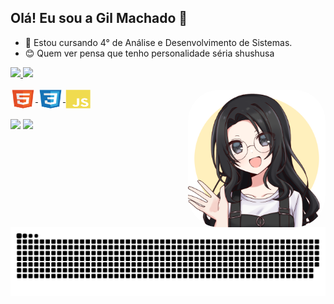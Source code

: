## Olá! Eu sou a Gil Machado 👋


- 🔭 Estou cursando 4° de Análise e Desenvolvimento de Sistemas.
- 😊 Quem ver pensa que tenho personalidade séria shushusa

 <div>
  <a href="https://github.com/gilmachadoB">
  <img height="150em" src="https://github-readme-stats.vercel.app/api?username=gilmachadoB&show_icons=true&theme=dracula&include_all_commits=true&count_private=true"/>
  <img height="150em" src="https://github-readme-stats.vercel.app/api/top-langs/?username=gilmachadoB&layout=compact&langs_count=7&theme=dracula"/>
</div>

  <div style="display: inline_block"><br>

<img align="center" alt="Gil-HTML" height="30" width="40" src="https://raw.githubusercontent.com/devicons/devicon/master/icons/html5/html5-original.svg"> 
  <img align="center" alt="Gil-CSS" height="30" width="40" src="https://raw.githubusercontent.com/devicons/devicon/master/icons/css3/css3-original.svg">
  <img align="center" alt="Gil-Js" height="30" width="40" src="https://raw.githubusercontent.com/devicons/devicon/master/icons/javascript/javascript-plain.svg">
  <img style="border-radius:50px;" align="right" alt="Gil-img"  width="220" src="https://raw.githubusercontent.com/gilmachadoB/gilmachadoB/main/download20220201162331.png" >
</div>
     <br>                    
  <div>
  <a href = "mailto:gilderlanemachado96@gmail.com"><img src="https://img.shields.io/badge/-Gmail-%23333?style=for-the-badge&logo=gmail&logoColor=white" target="_blank"></a>
  <a href="https://www.linkedin.com/in/gilderlane-machado/" target="_blank"><img src="https://img.shields.io/badge/-LinkedIn-%230077B5?style=for-the-badge&logo=linkedin&logoColor=white" target="_blank"></a> 
    
   ![Snake animation](https://github.com/gilmachadoB/gilmachadoB/blob/output/github-contribution-grid-snake.svg)
 
  </div>
 

